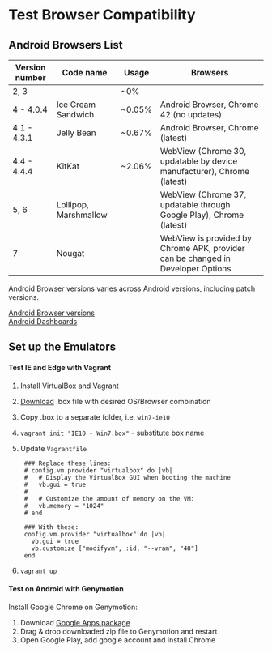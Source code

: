# Test Browser Compatibility
## Android Browsers List

| Version number | Code name             | Usage  | Browsers                                                                        |
|----------------|-----------------------|--------|---------------------------------------------------------------------------------|
| 2, 3           |                       | ~0%    |                                                                                 |
| 4 - 4.0.4      | Ice Cream Sandwich    | ~0.05% | Android Browser, Chrome 42 (no updates)                                         |
| 4.1 - 4.3.1    | Jelly Bean            | ~0.67% | Android Browser, Chrome (latest)                                                |
| 4.4 - 4.4.4    | KitKat                | ~2.06% | WebView (Chrome 30, updatable by device manufacturer), Chrome (latest)          |
| 5, 6           | Lollipop, Marshmallow |        | WebView (Chrome 37, updatable through Google Play), Chrome (latest)             |
| 7              | Nougat                |        | WebView is provided by Chrome APK, provider can be changed in Developer Options |

Android Browser versions varies across Android versions, including patch versions.

[Android Browser versions](https://decadecity.net/blog/2013/11/21/android-browser-versions)  
[Android Dashboards](https://developer.android.com/about/dashboards/index.html)

## Set up the Emulators
#### Test IE and Edge with Vagrant

1. Install VirtualBox and Vagrant
2. [Download](https://developer.microsoft.com/en-us/microsoft-edge/tools/vms/) .box file with desired OS/Browser combination
3. Copy .box to a separate folder, i.e. `win7-ie10`
4. `vagrant init "IE10 - Win7.box"` - substitute box name
5. Update `Vagrantfile`

        ### Replace these lines:
        # config.vm.provider "virtualbox" do |vb|
        #   # Display the VirtualBox GUI when booting the machine
        #   vb.gui = true
        #
        #   # Customize the amount of memory on the VM:
        #   vb.memory = "1024"
        # end

        ### With these:
        config.vm.provider "virtualbox" do |vb|
          vb.gui = true
          vb.customize ["modifyvm", :id, "--vram", "48"]
        end

6. `vagrant up`

#### Test on Android with Genymotion

Install Google Chrome on Genymotion:

1. Download [Google Apps package](http://opengapps.org/)
2. Drag & drop downloaded zip file to Genymotion and restart
3. Open Google Play, add google account and install Chrome

